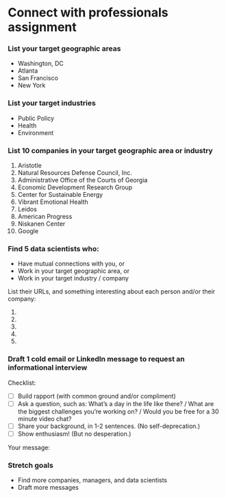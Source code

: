# Connect with professionals assignment


### List your target geographic areas

- Washington, DC
- Atlanta
- San Francisco
- New York

### List your target industries

- Public Policy
- Health
- Environment

### List 10 companies in your target geographic area or industry

1. Aristotle
2. Natural Resources Defense Council, Inc.
3. Administrative Office of the Courts of Georgia
4. Economic Development Research Group
5. Center for Sustainable Energy
6. Vibrant Emotional Health
7. Leidos
8. American Progress
9. Niskanen Center
10. Google


### Find 5 data scientists who:
- Have mutual connections with you, or
- Work in your target geographic area, or
- Work in your target industry / company

List their URLs, and something interesting about each person and/or their company:

1.
2. 
3. 
4. 
5. 


### Draft 1 cold email or LinkedIn message to request an informational interview

Checklist:

- [ ] Build rapport (with common ground and/or compliment)
- [ ] Ask a question, such as: What’s a day in the life like there? / What are the biggest challenges you’re working on? / Would you be free for a 30 minute video chat?
- [ ] Share your background, in 1-2 sentences. (No self-deprecation.)
- [ ] Show enthusiasm! (But no desperation.)

Your message:





### Stretch goals

- Find more companies, managers, and data scientists
- Draft more messages
